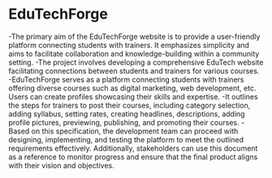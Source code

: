 # EduTechForge
-The primary aim of the EduTechForge website is to provide a user-friendly platform connecting students with trainers. It emphasizes simplicity and aims to facilitate collaboration and knowledge-building within a community setting.
-The project involves developing a comprehensive EduTech website facilitating connections between students and trainers for various courses.
-EduTechForge serves as a platform connecting students with trainers offering diverse courses such as digital marketing, web development, etc. Users can create profiles showcasing their skills and expertise.
-It outlines the steps for trainers to post their courses, including category selection, adding syllabus, setting rates, creating headlines, descriptions, adding profile pictures, previewing, publishing, and promoting their courses.
-Based on this specification, the development team can proceed with designing, implementing, and testing the platform to meet the outlined requirements effectively. Additionally, stakeholders can use this document as a reference to monitor progress and ensure that the final product aligns with their vision and objectives.
